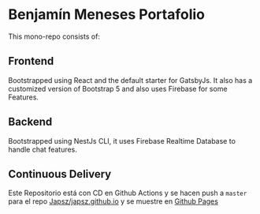 # Benjamín Meneses Portafolio

This mono-repo consists of:

## Frontend

Bootstrapped using React and the default starter for GatsbyJs. It also has a customized version of Bootstrap 5 and also uses Firebase for some Features.

## Backend

Bootstrapped using NestJs CLI, it uses Firebase Realtime Database to handle chat features.

## Continuous Delivery

Este Repositorio está con CD en Github Actions y se hacen push a <code>master</code> para el repo <a href="https://github.com/japsz/japsz.github.io" rel=norefer>Japsz/japsz.github.io</a> y se muestre en <a href="https://japsz.github.io" rel=norefer>Github Pages</a>
